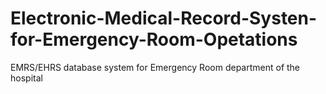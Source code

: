 # Electronic-Medical-Record-Systen-for-Emergency-Room-Opetations
EMRS/EHRS database system for Emergency Room department of the hospital

